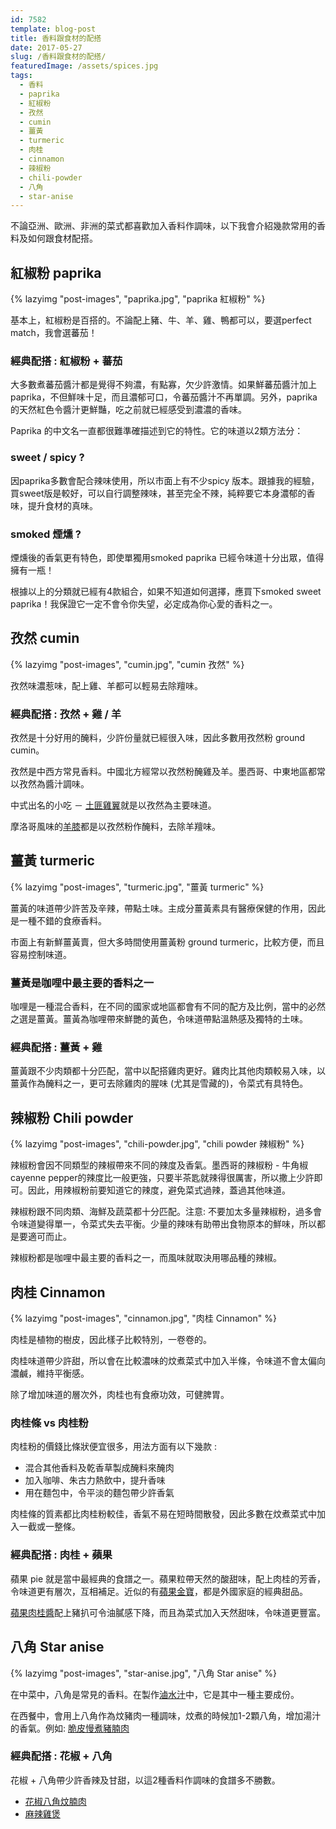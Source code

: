 ```yaml
---
id: 7582
template: blog-post
title: 香料跟食材的配搭
date: 2017-05-27
slug: /香料跟食材的配搭/
featuredImage: /assets/spices.jpg
tags:
  - 香料
  - paprika
  - 紅椒粉
  - 孜然
  - cumin
  - 薑黃
  - turmeric
  - 肉桂
  - cinnamon
  - 辣椒粉
  - chili-powder
  - 八角
  - star-anise
---
```


不論亞洲、歐洲、非洲的菜式都喜歡加入香料作調味，以下我會介紹幾款常用的香料及如何跟食材配搭。

## 紅椒粉 paprika

{% lazyimg "post-images", "paprika.jpg", "paprika 紅椒粉" %}

基本上，紅椒粉是百搭的。不論配上豬、牛、羊、雞、鴨都可以，要選perfect match，我會選蕃茄！

### 經典配搭 : 紅椒粉 + 蕃茄
大多數煮蕃茄醬汁都是覺得不夠濃，有點寡，欠少許激情。如果鮮蕃茄醬汁加上paprika，不但鮮味十足，而且濃郁可口，令蕃茄醬汁不再單調。另外，paprika的天然紅色令醬汁更鮮豔，吃之前就已經感受到濃濃的香味。

Paprika 的中文名一直都很難準確描述到它的特性。它的味道以2類方法分：

### sweet / spicy ?
因paprika多數會配合辣味使用，所以市面上有不少spicy 版本。跟據我的經驗，買sweet版是較好，可以自行調整辣味，甚至完全不辣，純粹要它本身濃郁的香味，提升食材的真味。

### smoked 煙燻 ? 
煙燻後的香氣更有特色，即使單獨用smoked paprika 已經令味道十分出眾，值得擁有一瓶！

根據以上的分類就已經有4款組合，如果不知道如何選擇，應買下smoked sweet paprika！我保證它一定不會令你失望，必定成為你心愛的香料之一。


## 孜然 cumin

{% lazyimg "post-images", "cumin.jpg", "cumin 孜然" %}

孜然味濃惹味，配上雞、羊都可以輕易去除羶味。

### 經典配搭 : 孜然 + 雞 / 羊

孜然是十分好用的醃料，少許份量就已經很入味，因此多數用孜然粉 ground cumin。

孜然是中西方常見香料。中國北方經常以孜然粉醃雞及羊。墨西哥、中東地區都常以孜然為醬汁調味。

中式出名的小吃 － [土匪雞翼](/光波爐土匪雞翼食譜)就是以孜然為主要味道。

摩洛哥風味的[羊膝](/摩洛哥風味羊膝-lamb-shank-moroccan-spices)都是以孜然粉作醃料，去除羊羶味。

## 薑黃 turmeric

{% lazyimg "post-images", "turmeric.jpg", "薑黃 turmeric" %}

薑黃的味道帶少許苦及辛辣，帶點土味。主成分薑黃素具有醫療保健的作用，因此是一種不錯的食療香料。

市面上有新鮮薑黃賣，但大多時間使用薑黃粉 ground turmeric，比較方便，而且容易控制味道。

### 薑黃是咖哩中最主要的香料之一
咖哩是一種混合香料，在不同的國家或地區都會有不同的配方及比例，當中的必然之選是薑黃。薑黃為咖哩帶來鮮艷的黃色，令味道帶點溫熱感及獨特的土味。

### 經典配搭 : 薑黃 + 雞
薑黃跟不少肉類都十分匹配，當中以配搭雞肉更好。雞肉比其他肉類較易入味，以薑黃作為醃料之一，更可去除雞肉的腥味 (尤其是雪藏的)，令菜式有具特色。


## 辣椒粉 Chili powder

{% lazyimg "post-images", "chili-powder.jpg", "chili powder 辣椒粉" %}

辣椒粉會因不同類型的辣椒帶來不同的辣度及香氣。墨西哥的辣椒粉 - 牛角椒 cayenne pepper的辣度比一般更強，只要半茶匙就辣得很厲害，所以撒上少許即可。因此，用辣椒粉前要知道它的辣度，避免菜式過辣，蓋過其他味道。

辣椒粉跟不同肉類、海鮮及蔬菜都十分匹配。注意: 不要加太多量辣椒粉，過多會令味道變得單一，令菜式失去平衡。少量的辣味有助帶出食物原本的鮮味，所以都是要適可而止。

辣椒粉都是咖哩中最主要的香料之一，而風味就取決用哪品種的辣椒。

## 肉桂 Cinnamon

{% lazyimg "post-images", "cinnamon.jpg", "肉桂 Cinnamon" %}

肉桂是植物的樹皮，因此樣子比較特別，一卷卷的。

肉桂味道帶少許甜，所以會在比較濃味的炆煮菜式中加入半條，令味道不會太偏向濃鹹，維持平衡感。

除了增加味道的層次外，肉桂也有食療功效，可健脾胃。

### 肉桂條 vs 肉桂粉
肉桂粉的價錢比條狀便宜很多，用法方面有以下幾款 :
- 混合其他香料及乾香草製成醃料來醃肉
- 加入咖啡、朱古力熱飲中，提升香味
- 用在麵包中，令平淡的麵包帶少許香氣

肉桂條的質素都比肉桂粉較佳，香氣不易在短時間散發，因此多數在炆煮菜式中加入一截或一整條。

### 經典配搭 : 肉桂 + 蘋果
蘋果 pie 就是當中最經典的食譜之一。蘋果粒帶天然的酸甜味，配上肉桂的芳香，令味道更有層次，互相補足。近似的有[蘋果金寶](/蘋果金寶釀烤蘋果-apple-crumble-stuffed-baked-apples)，都是外國家庭的經典甜品。

[蘋果肉桂醬](/煎豬扒配自製蘋果甜酸醬)配上豬扒可令油膩感下降，而且為菜式加入天然甜味，令味道更豐富。

## 八角 Star anise

{% lazyimg "post-images", "star-anise.jpg", "八角 Star anise" %}

在中菜中，八角是常見的香料。在製作[滷水汁](/冷熱皆宜%20-%20DIY%20滷水牛展)中，它是其中一種主要成份。

在西餐中，會用上八角作為炆豬肉一種調味，炆煮的時候加1-2顆八角，增加湯汁的香氣。例如: [脆皮慢煮豬腩肉](脆皮慢煮豬腩肉-slow-cooking-pork-belly-with-crispy-skin)

### 經典配搭 : 花椒 + 八角
花椒 + 八角帶少許香辣及甘甜，以這2種香料作調味的食譜多不勝數。
- [花椒八角炆腩肉](/先炆後烤的花椒八角五花腩)
- [麻辣雞煲](/麻辣雞煲)

